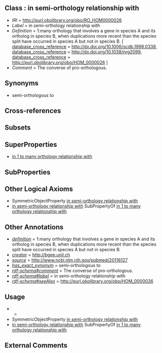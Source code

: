 
## Class : in semi-orthology relationship with

 * *IRI* = http://purl.obolibrary.org/obo/RO_HOM0000026
 * *Label* = in semi-orthology relationship with
 * *Definition* = 1:many orthology that involves a gene in species A and its ortholog in species B, when duplications more recent than the species split have occurred in species A but not in species B. [ [database_cross_reference](../../ef/oboInOwl#hasDbXref.md) = http://dx.doi.org/10.1006/scdb.1999.0338, [database_cross_reference](../../ef/oboInOwl#hasDbXref.md) = http://dx.doi.org/10.1038/nrg2099, [database_cross_reference](../../ef/oboInOwl#hasDbXref.md) = http://purl.obolibrary.org/obo/HOM_0000026 ]
 * *Comment* = The converse of pro-orthologous.

## Synonyms

 * semi-orthologous to

## Cross-references


## Subsets


## SuperProperties

 * [in 1 to many orthology relationship with](../../RO/34/RO_HOM0000034.md)

## SubProperties


## Other Logical Axioms

 * SymmetricObjectProperty [in semi-orthology relationship with](../../RO/26/RO_HOM0000026.md)
 * [in semi-orthology relationship with](../../RO/26/RO_HOM0000026.md) SubPropertyOf [in 1 to many orthology relationship with](../../RO/34/RO_HOM0000034.md)

## Other Annotations

 * *[definition](../../IAO/15/IAO_0000115.md)* = 1:many orthology that involves a gene in species A and its ortholog in species B, when duplications more recent than the species split have occurred in species A but not in species B.
 * *[creator](../../or/creator.md)* = http://bgee.unil.ch
 * *[source](../../ce/source.md)* = http://www.ncbi.nlm.nih.gov/pubmed/20116127
 * *[has_exact_synonym](../../ym/oboInOwl#hasExactSynonym.md)* = semi-orthologous to
 * *[rdf-schema#comment](../../nt/rdf-schema#comment.md)* = The converse of pro-orthologous.
 * *[rdf-schema#label](../../el/rdf-schema#label.md)* = in semi-orthology relationship with
 * *[rdf-schema#seeAlso](../../so/rdf-schema#seeAlso.md)* = http://purl.obolibrary.org/obo/HOM_0000026

## Usage

 * -
 * SymmetricObjectProperty [in semi-orthology relationship with](../../RO/26/RO_HOM0000026.md)
 * [in semi-orthology relationship with](../../RO/26/RO_HOM0000026.md) SubPropertyOf [in 1 to many orthology relationship with](../../RO/34/RO_HOM0000034.md)

## External Comments

